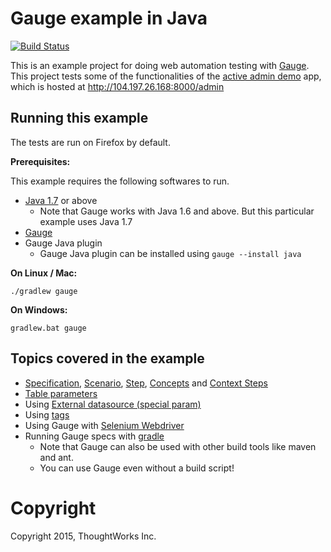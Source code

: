 # Gauge example in Java

[![Build Status](https://snap-ci.com/getgauge/gauge-example-java/branch/master/build_image)](https://snap-ci.com/getgauge/gauge-example-java/branch/master)

This is an example project for doing web automation testing with [Gauge](http://getgauge.io). This project tests some of the functionalities of the [active admin demo](https://github.com/getgauge/activeadmin-demo) app, which is hosted at http://104.197.26.168:8000/admin

## Running this example
The tests are run on Firefox by default.

**Prerequisites:**

This example requires the following softwares to run.
  * [Java 1.7](http://www.oracle.com/technetwork/java/javase/downloads/jdk8-downloads-2133151.html) or above
    * Note that Gauge works with Java 1.6 and above. But this particular example uses Java 1.7
  * [Gauge](http://getgauge.io/download.html)
  * Gauge Java plugin
    * Gauge Java plugin can be installed using `gauge --install java` 

**On Linux / Mac:**

```
./gradlew gauge
```

**On Windows:**

```
gradlew.bat gauge
```

## Topics covered in the example

* [Specification](http://getgauge.io/documentation/user/current/specifications/README.html), [Scenario](http://getgauge.io/documentation/user/current/specifications/scenarios.html),  [Step](http://getgauge.io/documentation/user/current/specifications/steps.html), [Concepts](http://getgauge.io/documentation/user/current/specifications/concepts.html) and [Context Steps](http://getgauge.io/documentation/user/current/specifications/contexts.html)
* [Table parameters](http://getgauge.io/documentation/user/current/specifications/parameters.html#table-parameter)
* Using [External datasource (special param)](http://getgauge.io/documentation/user/current/specifications/parameters.html#special-parameters)
* Using [tags](http://getgauge.io/documentation/user/current/specifications/tags.html)
* Using Gauge with [Selenium Webdriver](http://docs.seleniumhq.org/projects/webdriver/)
* Running Gauge specs with [gradle](gradle.org)
  * Note that Gauge can also be used with other build tools like maven and ant.
  * You can use Gauge even without a build script!
  
# Copyright
Copyright 2015, ThoughtWorks Inc.
